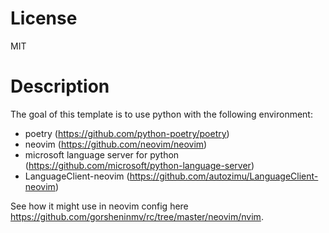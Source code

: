 # License
MIT

# Description
The goal of this template is to use python with the following environment:
* poetry (https://github.com/python-poetry/poetry)
* neovim (https://github.com/neovim/neovim)
* microsoft language server for python (https://github.com/microsoft/python-language-server)
* LanguageClient-neovim (https://github.com/autozimu/LanguageClient-neovim)

See how it might use in neovim config here https://github.com/gorsheninmv/rc/tree/master/neovim/nvim.


